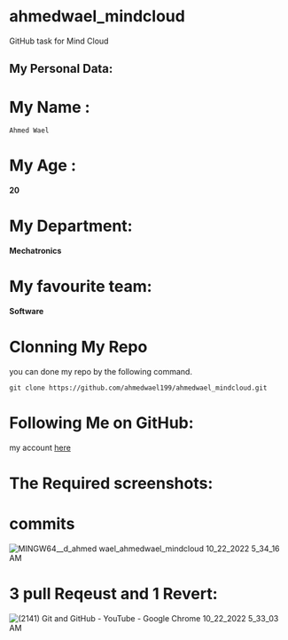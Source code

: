 # ahmedwael_mindcloud
GitHub task for Mind Cloud
## My Personal Data:
# My Name :
`Ahmed Wael`
# My Age :
**20**
# My Department:
**Mechatronics**
# My favourite team:
**Software**
# Clonning My Repo
you can done my repo by the following command.
```
git clone https://github.com/ahmedwael199/ahmedwael_mindcloud.git
```
# Following Me on GitHub:
my account [here](https://github.com/ahmedwael199)

# The Required screenshots:
# **commits**
![MINGW64__d_ahmed wael_ahmedwael_mindcloud 10_22_2022 5_34_16 AM](https://user-images.githubusercontent.com/116376196/197347715-00d1c0af-4956-40f4-89b7-88e94042cdd7.png)

# 3 pull Reqeust and 1 Revert:


![(2141) Git and GitHub - YouTube - Google Chrome 10_22_2022 5_33_03 AM](https://user-images.githubusercontent.com/116376196/197347880-2280c9c0-41d0-4d16-bb05-91a1e8ea06cb.png)
